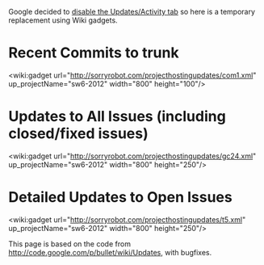 Google decided to [disable the Updates/Activity tab](http://code.google.com/p/support/issues/detail?id=24324) so here is a temporary replacement using Wiki gadgets.

# Recent Commits to trunk #

<wiki:gadget url="http://sorryrobot.com/projecthostingupdates/com1.xml" up\_projectName="sw6-2012" width="800"  height="100"/>

# Updates to All Issues (including closed/fixed issues) #

<wiki:gadget url="http://sorryrobot.com/projecthostingupdates/gc24.xml" up\_projectName="sw6-2012" width="800"  height="250"/>

# Detailed Updates to Open Issues #

<wiki:gadget url="http://sorryrobot.com/projecthostingupdates/t5.xml" up\_projectName="sw6-2012" width="800"  height="250"/>

This page is based on the code from http://code.google.com/p/bullet/wiki/Updates, with bugfixes.